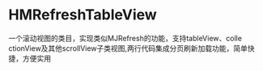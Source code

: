 # HMRefreshTableView
一个滚动视图的类目，实现类似MJRefresh的功能，支持tableView、colle
ctionView及其他scrollView子类视图,两行代码集成分页刷新加载功能，简单快捷，方便实用

